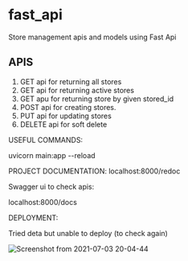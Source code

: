 # fast_api
Store management apis and models using Fast Api

## APIS

1. GET api for returning all stores
2. GET api for returning active stores
3. GET apu for returning store by given stored_id
4. POST api for creating stores.
5. PUT api for updating stores
6. DELETE api for soft delete

USEFUL COMMANDS:

uvicorn main:app --reload

PROJECT DOCUMENTATION:
localhost:8000/redoc

Swagger ui to check apis:

localhost:8000/docs

DEPLOYMENT:

Tried deta but unable to deploy (to check again)

![Screenshot from 2021-07-03 20-04-44](https://user-images.githubusercontent.com/23046642/124360422-5e6e2e80-dc47-11eb-89fb-0beba8626ad0.png)


